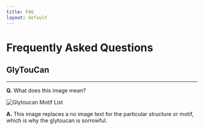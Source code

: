 ```yaml
---
title: FAQ
layout: default
---
```


# Frequently Asked Questions 

## GlyTouCan

---------------

**Q.** What does this image mean?<br>

![Glytoucan Motif List](/images/toucan-no-image.png)

**A.** This image replaces a no image text for the particular structure or motif, which is why the glytoucan is sorrowful.<br><br>
